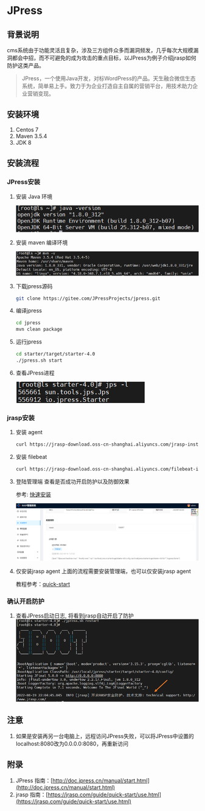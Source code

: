 # JPress

## 背景说明

cms系统由于功能灵活且复杂，涉及三方组件众多而漏洞频发，几乎每次大规模漏洞都会中招，而不可避免的成为攻击的重点目标，以JPress为例子介绍jrasp如何防护这类产品。

> JPress，一个使用Java开发，对标WordPress的产品。天生融合微信生态系统，简单易上手。致力于为企业打造自主自属的营销平台，用技术助力企业营销变现。

## 安装环境

1. Centos 7
2. Maven 3.5.4
3. JDK 8

## 安装流程

### JPress安装

1. 安装 Java 环境

   ![](../../.vuepress/public/images/guide/case/jpress/java-version.png)

2. 安装 maven 编译环境

   ![](../../.vuepress/public/images/guide/case/jpress/mvn-version.png)
3. 下载jpress源码
    ```sh
    git clone https://gitee.com/JPressProjects/jpress.git
    ```
4. 编译jpress
    ```sh
    cd jpress
    mvn clean package
    ```
5. 运行jpress
    ```sh
    cd starter/target/starter-4.0
    ./jpress.sh start
    ```
6. 查看JPress进程

   ![](../../.vuepress/public/images/guide/case/jpress/jps.png)

### jrasp安装
1. 安装 agent
    ```sh
    curl https://jrasp-download.oss-cn-shanghai.aliyuncs.com/jrasp-install.sh|bash
    ```

2. 安装 filebeat
    ```sh
    curl https://jrasp-download.oss-cn-shanghai.aliyuncs.com/filebeat-install.sh|bash
    ```
3. 登陆管理端 查看是否成功开启防护以及防御效果

   参考: [快速安装](docs/guide/install/simple.md)

   ![](../../.vuepress/public/images/guide/case/jpress/admin.png)

4. 仅安装jrasp agent
   上面的流程需要安装管理端，也可以仅安装jrasp agent
   
    教程参考：[quick-start](../quick-start/use.md)

### 确认开启防护
1. 查看JPress启动日志, 将看到jrasp自动开启了防护
   ![](../../.vuepress/public/images/guide/case/jpress/restart.png)

## 注意
1. 如果是安装再另一台电脑上，远程访问JPress失败，可以将JPress中设置的localhost:8080改为0.0.0.0:8080，再重新访问

## 附录

1. JPress 指南：[http://doc.jpress.cn/manual/start.html](http://doc.jpress.cn/manual/start.html)
2. jrasp 指南：[https://jrasp.com/guide/quick-start/use.html](https://jrasp.com/guide/quick-start/use.html)
